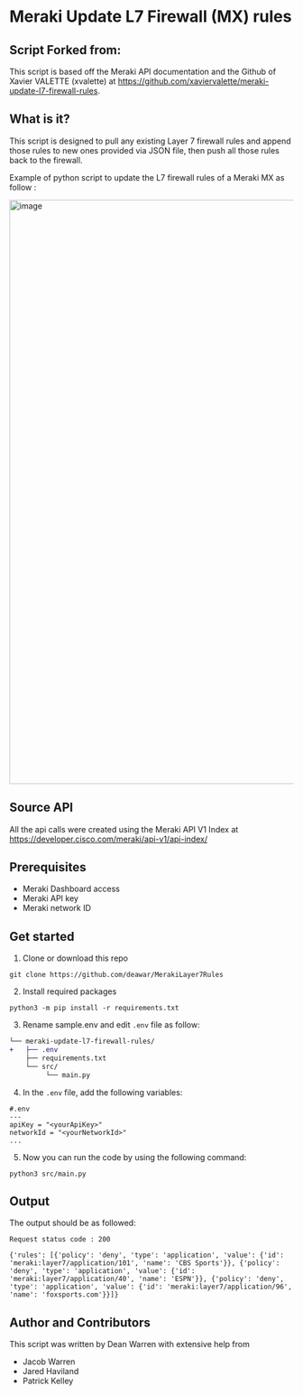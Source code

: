 # Meraki Update L7 Firewall (MX) rules

## Script Forked from:
This script is based off the Meraki API documentation and the Github of Xavier VALETTE (xvalette)
at https://github.com/xaviervalette/meraki-update-l7-firewall-rules.

## What is it?
This script is designed to pull any existing Layer 7 firewall rules and append those rules to new ones provided via JSON file, then push all those rules back to the firewall.

Example of python script to update the L7 firewall rules of a Meraki MX as follow :

<img width="1035" alt="image" src="https://user-images.githubusercontent.com/28600326/225572877-8f3d26bc-fc8b-4a5f-b449-207677317f8e.png">

## Source API
All the api calls were created using the Meraki API V1 Index at https://developer.cisco.com/meraki/api-v1/api-index/

## Prerequisites
- Meraki Dashboard access
- Meraki API key
- Meraki network ID

## Get started
1. Clone or download this repo
```console
git clone https://github.com/deawar/MerakiLayer7Rules
```
2. Install required packages
```console
python3 -m pip install -r requirements.txt
```
3. Rename sample.env and edit ```.env``` file as follow:
```diff
└── meraki-update-l7-firewall-rules/
+   ├── .env
    ├── requirements.txt
    └── src/
         └── main.py  
```
4. In the ```.env``` file, add the following variables:
```environment
#.env
---
apiKey = "<yourApiKey>"
networkId = "<yourNetworkId>"
...

```

5. Now you can run the code by using the following command:
```console
python3 src/main.py
```

## Output
The output should be as followed:
```console
Request status code : 200 

{'rules': [{'policy': 'deny', 'type': 'application', 'value': {'id': 'meraki:layer7/application/101', 'name': 'CBS Sports'}}, {'policy': 'deny', 'type': 'application', 'value': {'id': 'meraki:layer7/application/40', 'name': 'ESPN'}}, {'policy': 'deny', 'type': 'application', 'value': {'id': 'meraki:layer7/application/96', 'name': 'foxsports.com'}}]}
```

## Author and Contributors
This script was written by Dean Warren with extensive help from 
- Jacob Warren
- Jared Haviland
- Patrick Kelley



